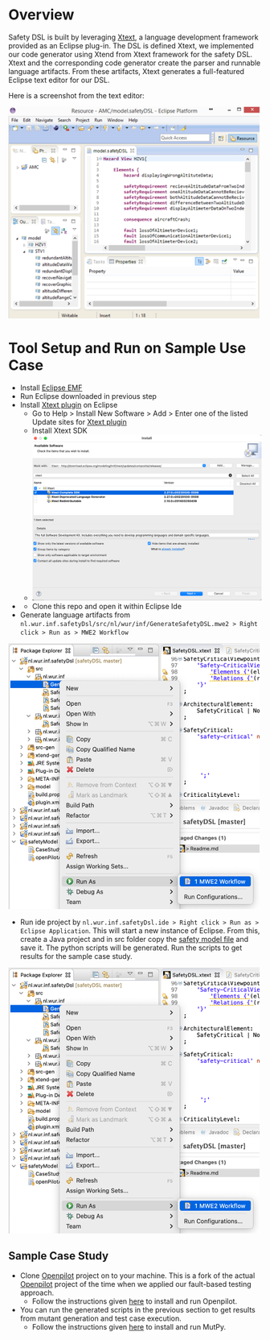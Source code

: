 # Overview
Safety DSL is built by leveraging [Xtext](https://www.eclipse.org/Xtext/), a language development framework provided as an Eclipse plug-in. The DSL is defined Xtext, we implemented our code generator using Xtend from Xtext framework for the safety DSL. Xtext and the corresponding code generator create the parser and runnable language artifacts. From these artifacts, Xtext generates a full-featured Eclipse text editor for our DSL. 

Here is a screenshot from the text editor: 

<img src="img/dsltool.png" style="width:500px;"/>


# Tool Setup and Run on Sample Use Case
- Install [Eclipse EMF](https://www.eclipse.org/downloads/packages/release/2022-06/r/eclipse-modeling-tools)
- Run Eclipse downloaded in previous step
- Install [Xtext plugin](https://www.eclipse.org/Xtext/download.html) on Eclipse
    - Go to Help > Install New Software > Add > Enter one of the listed Update sites for [Xtext plugin](https://www.eclipse.org/Xtext/download.html)
    - Install Xtext SDK
    - <img src="img/xtext-installation.png" style="width:500px;"/>
- - Clone this repo and open it within Eclipse Ide
- Generate language artifacts from `nl.wur.inf.safetyDsl/src/nl/wur/inf/GenerateSafetyDSL.mwe2 > Right click > Run as > MWE2 Workflow` 

<img src="img/xtext1.png" style="width:500px;"/>

- Run ide project by `nl.wur.inf.safetyDsl.ide > Right click > Run as > Eclipse Application`. This will start a new instance of Eclipse. From this, create a Java project and in src folder copy the [safety model file](https://github.com/havvagulay/safetyDsl/blob/master/safetyModel/openPilotAlertManager.safety) and save it. The python scripts will be generated. Run the scripts to get results for the sample case study.

<img src="img/xtext1.png" style="width:500px;"/>

## Sample Case Study
- Clone [Openpilot](https://github.com/havvagulay/openpilot) project on to your machine. This is a fork of the actual [Openpilot](https://github.com/commaai/openpilot) project of the time when we applied our fault-based testing approach.
    - Follow the instructions given [here](https://github.com/commaai/openpilot/blob/master/tools/README.md) to install and run Openpilot. 
- You can run the generated scripts in the previous section to get results from mutant generation and test case execution.
    - Follow the instructions given [here](https://github.com/mutpy/mutpy#installation) to install and run MutPy.
